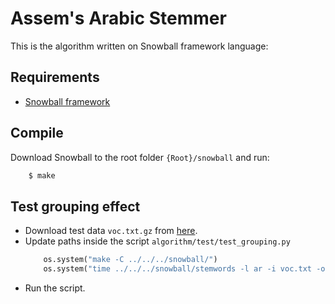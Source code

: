 # Assem's Arabic Stemmer

This is the algorithm written on Snowball framework language:



## Requirements

- [Snowball framework](https://github.com/snowballstem/snowball)



## Compile 

Download Snowball to the root folder `{Root}/snowball` and run:

```sh
    $ make
```


## Test grouping effect
- Download test data `voc.txt.gz` from [here](https://github.com/snowballstem/snowball-data/tree/master/arabic). 
- Update paths inside the script `algorithm/test/test_grouping.py`
  ```python
      os.system("make -C ../../../snowball/")
      os.system("time ../../../snowball/stemwords -l ar -i voc.txt -o output.txt")
  ```
- Run the script. 